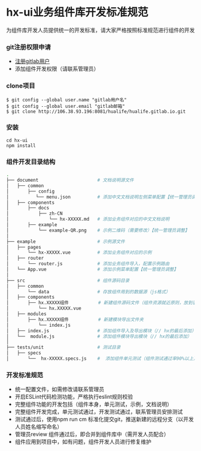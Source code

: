 # hx-ui业务组件库开发标准规范

为组件库开发人员提供统一的开发标准，请大家严格按照标准规范进行组件的开发

### git注册权限申请

- [注册gitlab用户](http://106.38.93.196:8081)
- 添加组件开发权限（请联系管理员）

### clone项目

```shell
$ git config --global user.name "gitlab用户名"
$ git config --global user.email "gitlab邮箱"
$ git clone http://106.38.93.196:8081/hualife/hualife.gitlab.io.git
```

### 安装

```shell
cd hx-ui
npm install
```

### 组件开发目录结构

```bash
.
├── document                      # 文档说明源文件
│   ├── common                  
│       ├── config               
│          └── menu.json          # 添加中文文档说明左侧菜单配置【统一管理员调整】
│   ├── components               
│       ├── docs                 
│           ├── zh-CN            
│               └── hx-XXXXX.md   # 添加业务组件对应的中文文档说明
│       ├── example              
│           └── example-QR.png    # 示例二维码（需要修改）【统一管理员调整】
│
├── example                       # 示例源文件
│   ├── pages               
│       └── hx-XXXXX.vue          # 添加业务组件对应的示例
│   ├── router              
│       └── router.js             # 添加业务组件导入，配置示例路由
│   └── App.vue                   # 添加示例菜单配置【统一管理员调整】
│
├── src                           # 组件源码目录
│   ├── common                    
│       └── data                  # 存放组件用到的数据源（js格式）     
│   ├── components               
│       ├── hx.XXXXX组件           # 新建组件源码文件（组件资源就近原则，放到该文件夹中）
│           └── hx.XXXXX.vue      
│   ├── modules                   
│       ├── hx.XXXXX组件           # 新建模块导出文件夹
│           └── index.js
│   ├── index.js                  # 添加组件导入及导出模块（// hx的最后添加）
│   └──  module.js                # 添加组件模块导出模块（// hx的最后添加）
│
├── tests/unit                    # 测试目录
│   ├── specs                
│       └──  hx-XXXXX.specs.js    #  添加组件单元测试（组件测试通过率90%以上）
```

### 开发标准规范

- 统一配置文件，如需修改请联系管理员
- 开启ESLint代码检测功能，严格执行eslint规则校验
- 完整组件功能的开发包括（组件本身，单元测试，示例，文档说明）
- 完整组件开发完成，单元测试通过，开发测试通过，联系管理员安排测试
- 测试通过后，使用npm run cm 标准化提交git，推送新建的远程分支（以开发人员姓名缩写命名）
- 管理员review 组件通过后，即合并到组件库中（需开发人员配合）
- 组件应用到项目中，如有问题，组件开发人员进行修复维护